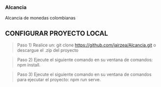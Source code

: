 ### Alcancia
Alcancia de monedas colombianas


## CONFIGURAR PROYECTO LOCAL

>Paso 1) Realice un:  git clone https://github.com/jairzea/Alcancia.git o descargue el .zip del proyecto

>Paso 2) Ejecute el siguiente comando en su ventana de comandos: npm install.

>Paso 3) Ejecute el siguiente comando en su ventana de comandos para ejecutar el proyecto: npm run serve.



